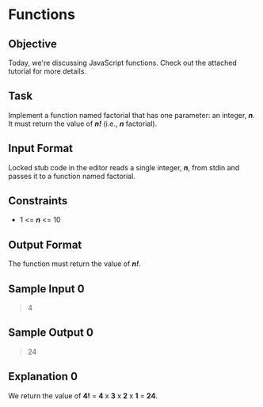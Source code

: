 # Functions

## Objective 
Today, we're discussing JavaScript functions. Check out the attached tutorial for more details.

## Task
Implement a function named factorial that has one parameter: an integer, ***n***. It must return the value of ***n!***  (i.e., ***n*** factorial).

## Input Format
Locked stub code in the editor reads a single integer, ***n***, from stdin and passes it to a function named factorial.

## Constraints
* 1 <= ***n*** <= 10

## Output Format
The function must return the value of ***n!***.

## Sample Input 0
> 4

## Sample Output 0
> 24

## Explanation 0
We return the value of **4!** = **4** x **3** x **2** x **1** = **24**.
